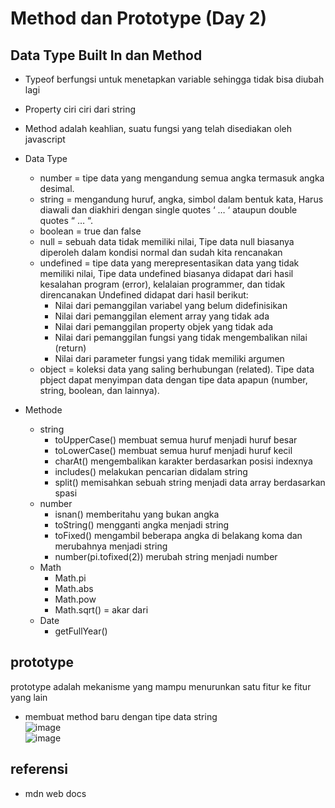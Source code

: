 # Method dan Prototype (Day 2)
## Data Type Built In dan Method
-	Typeof berfungsi untuk menetapkan variable sehingga tidak bisa diubah lagi
-	Property ciri ciri dari string
- Method adalah keahlian, suatu fungsi yang telah disediakan oleh javascript
- Data Type
  - number = tipe data yang mengandung semua angka termasuk angka desimal.
  - string = mengandung huruf, angka, simbol dalam bentuk kata, Harus diawali dan diakhiri dengan single quotes ‘ … ‘ ataupun double quotes “ … “.
  - boolean = true dan false
  - null = sebuah data tidak memiliki nilai, Tipe data null biasanya diperoleh dalam kondisi normal dan sudah kita rencanakan
  - undefined = tipe data yang merepresentasikan data yang tidak memiliki nilai, Tipe data undefined biasanya didapat dari hasil kesalahan program (error), kelalaian programmer, dan tidak direncanakan
    Undefined didapat dari hasil berikut:
    - Nilai dari pemanggilan variabel yang belum didefinisikan
    - Nilai dari pemanggilan element array yang tidak ada
    - Nilai dari pemanggilan property objek yang tidak ada
    - Nilai dari pemanggilan fungsi yang tidak mengembalikan nilai (return)
    - Nilai dari parameter fungsi yang tidak memiliki argumen
  - object = koleksi data yang saling berhubungan (related). Tipe data pbject dapat menyimpan data dengan tipe data apapun (number, string, boolean, dan lainnya).
  
- Methode
  - string
    - toUpperCase() membuat semua huruf menjadi huruf besar
    - toLowerCase() membuat semua huruf menjadi huruf kecil
    - charAt() mengembalikan karakter berdasarkan posisi indexnya
    - includes() melakukan pencarian didalam string
    - split() memisahkan sebuah string menjadi data array berdasarkan spasi
  - number
    - isnan() memberitahu yang bukan angka
    - toString() mengganti angka menjadi string
    - toFixed() mengambil beberapa angka di belakang koma dan merubahnya menjadi string
    - number(pi.tofixed(2)) merubah string menjadi number
  - Math
    - Math.pi
    - Math.abs
    - Math.pow
    - Math.sqrt() = akar dari
  - Date
    - getFullYear()  
## prototype 
prototype adalah mekanisme yang mampu menurunkan satu fitur ke fitur yang lain
- membuat method baru dengan tipe data string
<br>![image](https://user-images.githubusercontent.com/85721388/192717102-23a4455b-3389-4504-8ba9-5593c3a1561c.png)
<br>![image](https://user-images.githubusercontent.com/85721388/192717812-f3d50e34-b6aa-4e59-9227-22deaec45e1f.png)



## referensi 
  - mdn web docs 
